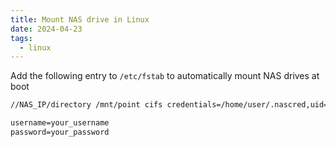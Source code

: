 ```yaml
---
title: Mount NAS drive in Linux
date: 2024-04-23
tags:
  - linux
---
```


Add the following entry to `/etc/fstab` to automatically mount NAS drives at boot

<!-- more -->

```txt title="/etc/fstab"
//NAS_IP/directory /mnt/point cifs credentials=/home/user/.nascred,uid=1000,gid=1000,x-systemd.automount,x-systemd.mount-timeout=10  0  0
```

```txt title="/home/user/.nascred"
username=your_username
password=your_password
```
